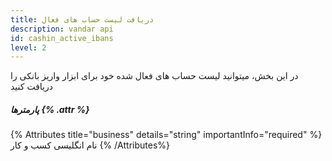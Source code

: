 ```yaml
---
title: دریافت لیست حساب های فعال
description: vandar api
id: cashin_active_ibans
level: 2
---
```


در این بخش، میتوانید لیست حساب های فعال شده خود برای ابزار واریز بانکی را دریافت کنید

##### پارمترها {% .attr %}

 {% Attributes title="business" details="string" importantInfo="required" %}
نام انگلیسی کسب و کار
  {% /Attributes%}